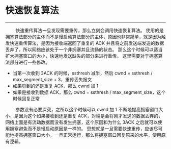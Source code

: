 # 快速恢复算法
***

&emsp;&emsp;
快速重传算法一旦发现需要重传，那么立刻会调用快速恢复算法。
使用的是拥塞算法部分的主体而不是慢启动算法部分的主体，原因也非常简单，就是因为触发快速重传算法，是因为接收端返回了重复的 ACK 并且将之前发送端发送的数据丢弃了，所以网络应该处于一个非拥塞并且流畅的状态。
那么这个时候可以适当扩大拥塞窗口的大小，快速地发送缺失的部分来进行重传。
这里需要对于拥塞算法部分进行一些修改。

+ 当第一次收到 3ACK 的时候，ssthresh 减半，然后 cwnd = ssthresh / max\_segment\_size + 3，重传丢失报文
+ 如果见到的还是重复 ACK，那么 cwnd 加 1
+ 如果是接收到数据 ACK，那么 cwnd = ssthresh / max\_segment\_size，这个时候回复正常

&emsp;&emsp;
参数没有必要深究，之所以这个时候可以 cwnd 加 1 不断地提高拥塞窗口大小，是因为这个如果接收到还是重复 ACK，对端是会将刚才发送的数据丢弃的，网络上面是有流动数据而没有发生拥塞，这个原因和为什么 3ACK 之后就可以使用拥塞避免而不是慢启动原因是一样的。
思想就是一旦需要快速重传，应该尽可能地提高拥塞窗口大小，一旦正常运行，那么将拥塞窗口回复原来的水平，使用原有逻辑。